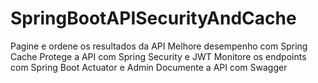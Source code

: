 # SpringBootAPISecurityAndCache
Pagine e ordene os resultados da API Melhore desempenho com Spring Cache Protege a API com Spring Security e JWT Monitore os endpoints com Spring Boot Actuator e Admin Documente a API com Swagger
